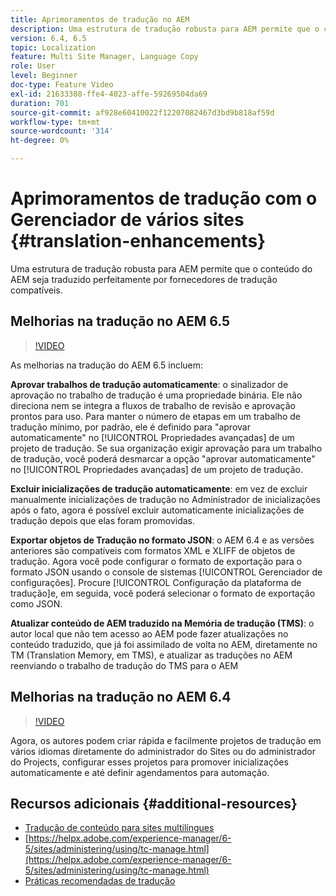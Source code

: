 ```yaml
---
title: Aprimoramentos de tradução no AEM
description: Uma estrutura de tradução robusta para AEM permite que o conteúdo do AEM seja traduzido perfeitamente por fornecedores de tradução compatíveis. Saiba mais sobre os últimos aprimoramentos.
version: 6.4, 6.5
topic: Localization
feature: Multi Site Manager, Language Copy
role: User
level: Beginner
doc-type: Feature Video
exl-id: 21633308-ffe4-4023-affe-59269504da69
duration: 701
source-git-commit: af928e60410022f12207082467d3bd9b818af59d
workflow-type: tm+mt
source-wordcount: '314'
ht-degree: 0%

---
```


# Aprimoramentos de tradução com o Gerenciador de vários sites {#translation-enhancements}

Uma estrutura de tradução robusta para AEM permite que o conteúdo do AEM seja traduzido perfeitamente por fornecedores de tradução compatíveis.

## Melhorias na tradução no AEM 6.5

>[!VIDEO](https://video.tv.adobe.com/v/27405?quality=12&learn=on)

As melhorias na tradução do AEM 6.5 incluem:

**Aprovar trabalhos de tradução automaticamente**: o sinalizador de aprovação no trabalho de tradução é uma propriedade binária. Ele não direciona nem se integra a fluxos de trabalho de revisão e aprovação prontos para uso. Para manter o número de etapas em um trabalho de tradução mínimo, por padrão, ele é definido para &quot;aprovar automaticamente&quot; no [!UICONTROL Propriedades avançadas] de um projeto de tradução. Se sua organização exigir aprovação para um trabalho de tradução, você poderá desmarcar a opção &quot;aprovar automaticamente&quot; no [!UICONTROL Propriedades avançadas] de um projeto de tradução.

**Excluir inicializações de tradução automaticamente**: em vez de excluir manualmente inicializações de tradução no Administrador de inicializações após o fato, agora é possível excluir automaticamente inicializações de tradução depois que elas foram promovidas.

**Exportar objetos de Tradução no formato JSON**: o AEM 6.4 e as versões anteriores são compatíveis com formatos XML e XLIFF de objetos de tradução. Agora você pode configurar o formato de exportação para o formato JSON usando o console de sistemas [!UICONTROL Gerenciador de configurações]. Procure [!UICONTROL Configuração da plataforma de tradução]e, em seguida, você poderá selecionar o formato de exportação como JSON.

**Atualizar conteúdo de AEM traduzido na Memória de tradução (TMS)**: o autor local que não tem acesso ao AEM pode fazer atualizações no conteúdo traduzido, que já foi assimilado de volta no AEM, diretamente no TM (Translation Memory, em TMS), e atualizar as traduções no AEM reenviando o trabalho de tradução do TMS para o AEM

## Melhorias na tradução no AEM 6.4

>[!VIDEO](https://video.tv.adobe.com/v/21309?quality=12&learn=on)

Agora, os autores podem criar rápida e facilmente projetos de tradução em vários idiomas diretamente do administrador do Sites ou do administrador do Projects, configurar esses projetos para promover inicializações automaticamente e até definir agendamentos para automação.

## Recursos adicionais {#additional-resources}

* [Tradução de conteúdo para sites multilíngues](https://helpx.adobe.com/experience-manager/6-5/sites/administering/using/translation.html)
* [https://helpx.adobe.com/experience-manager/6-5/sites/administering/using/tc-manage.html](https://helpx.adobe.com/experience-manager/6-5/sites/administering/using/tc-manage.html)
* [Práticas recomendadas de tradução](https://helpx.adobe.com/experience-manager/6-5/sites/administering/using/tc-bp.html)
